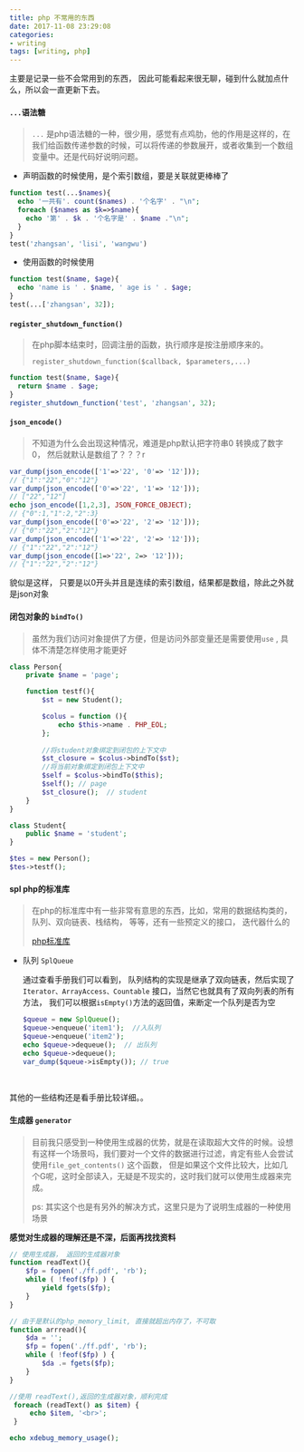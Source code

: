 ```yaml
---
title: php 不常用的东西
date: 2017-11-08 23:29:08
categories:
- writing
tags: [writing, php]
---
```


 主要是记录一些不会常用到的东西， 因此可能看起来很无聊，碰到什么就加点什么，所以会一直更新下去。

####  `...`语法糖

> `...`  是php语法糖的一种，很少用，感觉有点鸡肋，他的作用是这样的，在我们给函数传递参数的时候，可以将传递的参数展开，或者收集到一个数组变量中。还是代码好说明问题。

- 声明函数的时候使用，是个索引数组，要是关联就更棒棒了

```PHP
function test(...$names){
  echo '一共有'. count($names) . '个名字' . "\n";
  foreach ($names as $k=>$name){
    echo '第' . $k . '个名字是' . $name ."\n";
  }
}
test('zhangsan', 'lisi', 'wangwu')
```

- 使用函数的时候使用

```php
function test($name, $age){
  echo 'name is ' . $name, ' age is ' . $age;
}
test(...['zhangsan', 32]);
```



#### `register_shutdown_function()`  

> 在php脚本结束时，回调注册的函数，执行顺序是按注册顺序来的。
>
> `register_shutdown_function($callback, $parameters,...)`

```php
function test($name, $age){
  return $name . $age;
}
register_shutdown_function('test', 'zhangsan', 32);
```



#### `json_encode()`

> 不知道为什么会出现这种情况，难道是php默认把字符串0 转换成了数字0， 然后就默认是数组了？？？r

```php
var_dump(json_encode(['1'=>'22', '0'=> '12']));
// {"1":"22","0":"12"}
var_dump(json_encode(['0'=>'22', '1'=> '12']));
// ["22","12"]
echo json_encode([1,2,3], JSON_FORCE_OBJECT);
// {"0":1,"1":2,"2":3}
var_dump(json_encode(['0'=>'22', '2'=> '12']));
// {"0":"22","2":"12"}
var_dump(json_encode(['1'=>'22', '2'=> '12']));
// {"1":"22","2":"12"}
var_dump(json_encode([1=>'22', 2=> '12']));
// {"1":"22","2":"12"}
```

貌似是这样， 只要是以0开头并且是连续的索引数组，结果都是数组，除此之外就是json对象



#### 闭包对象的 `bindTo()`

> 虽然为我们访问对象提供了方便，但是访问外部变量还是需要使用`use` , 具体不清楚怎样使用才能更好
>

```php
class Person{
    private $name = 'page';

    function testf(){
        $st = new Student();

        $colus = function (){
            echo $this->name . PHP_EOL;
        };
		
      	//将student对象绑定到闭包的上下文中
        $st_closure = $colus->bindTo($st);
      	//将当前对象绑定到闭包上下文中
        $self = $colus->bindTo($this);
        $self(); // page
        $st_closure();  // student
    }
}

class Student{
    public $name = 'student';
}

$tes = new Person();
$tes->testf();
```



#### spl php的标准库

> 在php的标准库中有一些非常有意思的东西，比如，常用的数据结构类的， 队列、双向链表、栈结构， 等等，还有一些预定义的接口， 迭代器什么的
>
> [php标准库](http://php.net/manual/zh/book.spl.php)

- 队列   `SplQueue`  

  通过查看手册我们可以看到， 队列结构的实现是继承了双向链表，然后实现了 `Iterator、ArrayAccess、Countable` 接口，当然它也就具有了双向列表的所有方法， 我们可以根据`isEmpty()`方法的返回值，来断定一个队列是否为空

  ```php
  $queue = new SplQueue();
  $queue->enqueue('item1');  //入队列
  $queue->enqueue('item2');  
  echo $queue->dequeue();  // 出队列
  echo $queue->dequeue();
  var_dump($queue->isEmpty()); // true
  ```

  ​

其他的一些结构还是看手册比较详细。。

#### 生成器 `generator`

> 目前我只感受到一种使用生成器的优势，就是在读取超大文件的时候。设想有这样一个场景吗，我们要对一个文件的数据进行过滤，肯定有些人会尝试使用`file_get_contents()` 这个函数， 但是如果这个文件比较大，比如几个G呢，这时全部读入，无疑是不现实的，这时我们就可以使用生成器来完成。
>
> ps: 其实这个也是有另外的解决方式，这里只是为了说明生成器的一种使用场景

 **感觉对生成器的理解还是不深，后面再找找资料**

```php
// 使用生成器， 返回的生成器对象
function readText(){
    $fp = fopen('./ff.pdf', 'rb');
    while ( !feof($fp) ) {
        yield fgets($fp);
    }
}

// 由于是默认的php_memory_limit, 直接就超出内存了，不可取
function arrread(){
    $da = '';
    $fp = fopen('./ff.pdf', 'rb');
    while ( !feof($fp) ) {
        $da .= fgets($fp);
    }
}

//使用 readText(),返回的生成器对象，顺利完成
 foreach (readText() as $item) {
     echo $item, '<br>';
 }

echo xdebug_memory_usage();
```

